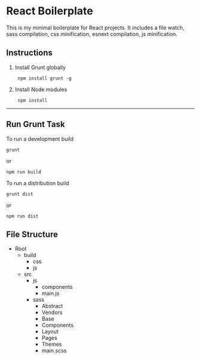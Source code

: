 # React Boilerplate
This is my minimal boilerplate for React projects. It includes a file watch, sass compilation, css minification, esnext compilation, js minification. 

## Instructions
1. Install Grunt globally
    
        npm install grunt -g

2. Install Node modules
    
        npm install

<hr>

## Run Grunt Task
To run a development build

    grunt

or

    npm run build
    
To run a distribution build

    grunt dist

or

    npm run dist

## File Structure
- Root
    - build
        - css
        - js
    - src
        - js
            - components
            - main.js
        - sass
            - Abstract
            - Vendors
            - Base
            - Components
            - Layout
            - Pages
            - Themes
            - main.scss

